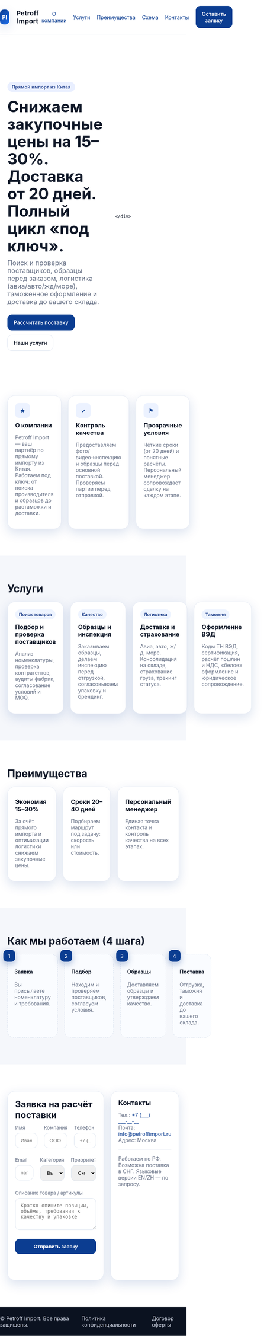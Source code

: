 
<!DOCTYPE html>
<html lang="ru">
<head>
  <meta charset="UTF-8" />
  <meta name="viewport" content="width=device-width, initial-scale=1" />
  <title>Petroff Import — прямой импорт из Китая</title>
  <meta name="description" content="Petroff Import — прямой импорт товаров из Китая: снижение закупочных цен на 15–30%, доставка от 20 дней, полный цикл услуг под ключ." />
  <style>
    :root{
      --brand:#0B3D91; /* премиальный синий */
      --ink:#101828;   /* тёмный текст */
      --muted:#667085; /* вторичный текст */
      --bg:#ffffff;
      --bg-alt:#f5f7fb;
      --accent:#1B4DD1;
      --ok:#0ea5e9;
      --ok-ink:#0b7096;
      --ring: 0 10px 30px rgba(11,61,145,.15);
      --card: #fff;
      --radius: 16px;
    }
    *{box-sizing:border-box}
    html,body{margin:0;padding:0;background:var(--bg);color:var(--ink);font-family: Inter, system-ui, -apple-system, Segoe UI, Roboto, "Helvetica Neue", Arial, "Noto Sans", "Apple Color Emoji", "Segoe UI Emoji";}
    a{color:var(--brand);text-decoration:none}
    .container{max-width:1160px;margin:0 auto;padding:0 20px}
    header{position:sticky;top:0;z-index:50;background:rgba(255,255,255,.85);backdrop-filter:saturate(180%) blur(14px);border-bottom:1px solid #eef2f7}
    .nav{display:flex;align-items:center;justify-content:space-between;padding:16px 0}
    .brand{display:flex;gap:12px;align-items:center}
    .logo{width:40px;height:40px;border-radius:10px;background:linear-gradient(135deg,var(--brand),#1f6feb);box-shadow:var(--ring);display:grid;place-items:center;color:#fff;font-weight:700}
    .brand h1{font-size:18px;margin:0}
    .menu{display:flex;gap:18px;align-items:center}
    .btn{display:inline-flex;gap:10px;align-items:center;justify-content:center;padding:12px 16px;border-radius:12px;border:1px solid #dbe3ef;background:#fff;color:var(--ink);font-weight:600;transition:.2s ease;}
    .btn:hover{transform:translateY(-1px);box-shadow:0 6px 18px rgba(16,24,40,.08)}
    .btn.primary{background:var(--brand);border-color:var(--brand);color:#fff}
    .btn.primary:hover{background:#073a86}
    .hero{padding:72px 0 48px}
    .hero .wrap{display:grid;grid-template-columns:1.2fr .8fr;gap:32px;align-items:center}
    .kicker{display:inline-block;padding:6px 12px;background:#e9efff;color:#274690;border-radius:999px;font-weight:600;font-size:12px;letter-spacing:.4px}
    h2{font-size:42px;line-height:1.12;margin:16px 0 12px}
    p.lead{font-size:18px;color:var(--muted);margin:0 0 24px}
    .hero-card{background:var(--card);border:1px solid #e6ebf4;border-radius:20px;padding:20px;box-shadow:var(--ring)}
    .field{display:flex;flex-direction:column;gap:6px;margin-bottom:12px}
    label{font-size:13px;color:var(--muted)}
    input,select,textarea{width:100%;padding:12px 14px;border-radius:12px;border:1px solid #dbe3ef;outline:none;transition:.2s}
    input:focus,select:focus,textarea:focus{border-color:var(--brand);box-shadow:0 0 0 4px rgba(11,61,145,.08)}
    .small{font-size:12px;color:var(--muted)}
    .grid-3{display:grid;grid-template-columns:repeat(3,1fr);gap:18px}
    .grid-4{display:grid;grid-template-columns:repeat(4,1fr);gap:18px}
    .section{padding:72px 0}
    .card{background:var(--card);border:1px solid #e6ebf4;border-radius:20px;padding:20px;box-shadow:var(--ring)}
    .icon{width:40px;height:40px;border-radius:10px;background:#ecf2ff;display:grid;place-items:center;color:var(--brand);font-weight:700}
    h3{margin:10px 0 8px}
    .muted{color:var(--muted)}
    .steps{display:grid;grid-template-columns:repeat(4,1fr);gap:18px}
    .step{position:relative;padding:18px;border-radius:18px;border:1px dashed #dbe3ef;background:#fafcff}
    .step .nr{position:absolute;top:-12px;left:-12px;background:var(--brand);color:#fff;width:32px;height:32px;display:grid;place-items:center;border-radius:10px;box-shadow:0 6px 18px rgba(11,61,145,.35)}
    .pill{display:inline-block;padding:6px 10px;border-radius:999px;background:#eef4ff;color:#1d3f8a;font-size:12px;font-weight:600}
    .benefits{display:grid;grid-template-columns:repeat(3,1fr);gap:18px}
    .calc{display:grid;gap:12px}
    .footer{background:#0b1220;color:#d1d7e5}
    .footer a{color:#d1d7e5}

    /* responsive */
    @media (max-width:960px){
      .hero .wrap{grid-template-columns:1fr}
      .grid-3,.grid-4,.steps,.benefits{grid-template-columns:1fr}
    }
  </style>
</head>
<body>
  <header>
    <div class="container nav">
      <div class="brand">
        <div class="logo">PI</div>
        <h1>Petroff Import</h1>
      </div>
      <nav class="menu">
        <a href="#about">О компании</a>
        <a href="#services">Услуги</a>
        <a href="#benefits">Преимущества</a>
        <a href="#process">Схема</a>
        <a href="#contact">Контакты</a>
        <a class="btn primary" href="#lead">Оставить заявку</a>
      </nav>
    </div>
  </header>

  <section class="hero">
    <div class="container wrap">
      <div>
        <span class="kicker">Прямой импорт из Китая</span>
        <h2>Снижаем закупочные цены на 15–30%. Доставка от 20 дней. Полный цикл «под ключ».</h2>
        <p class="lead">Поиск и проверка поставщиков, образцы перед заказом, логистика (авиа/авто/жд/море), таможенное оформление и доставка до вашего склада.</p>
        <div style="display:flex; gap:12px; flex-wrap:wrap">
          <a class="btn primary" href="#lead">Рассчитать поставку</a>
          <a class="btn" href="#services">Наши услуги</a>
        </div>
      </div>
      
    </div>
  </section>

  <section id="about" class="section">
    <div class="container">
      <div class="grid-3">
        <div class="card">
          <div class="icon">★</div>
          <h3>О компании</h3>
          <p class="muted">Petroff Import — ваш партнёр по прямому импорту из Китая. Работаем под ключ: от поиска производителя и образцов до растаможки и доставки.</p>
        </div>
        <div class="card">
          <div class="icon">✓</div>
          <h3>Контроль качества</h3>
          <p class="muted">Предоставляем фото/видео‑инспекцию и образцы перед основной поставкой. Проверяем партии перед отправкой.</p>
        </div>
        <div class="card">
          <div class="icon">⚑</div>
          <h3>Прозрачные условия</h3>
          <p class="muted">Чёткие сроки (от 20 дней) и понятные расчёты. Персональный менеджер сопровождает сделку на каждом этапе.</p>
        </div>
      </div>
    </div>
  </section>

  <section id="services" class="section" style="background:var(--bg-alt)">
    <div class="container">
      <h3 style="font-size:28px;margin:0 0 18px">Услуги</h3>
      <div class="grid-4">
        <div class="card">
          <div class="pill">Поиск товаров</div>
          <h3>Подбор и проверка поставщиков</h3>
          <p class="muted">Анализ номенклатуры, проверка контрагентов, аудиты фабрик, согласование условий и MOQ.</p>
        </div>
        <div class="card">
          <div class="pill">Качество</div>
          <h3>Образцы и инспекция</h3>
          <p class="muted">Заказываем образцы, делаем инспекцию перед отгрузкой, согласовываем упаковку и брендинг.</p>
        </div>
        <div class="card">
          <div class="pill">Логистика</div>
          <h3>Доставка и страхование</h3>
          <p class="muted">Авиа, авто, ж/д, море. Консолидация на складе, страхование груза, трекинг статуса.</p>
        </div>
        <div class="card">
          <div class="pill">Таможня</div>
          <h3>Оформление ВЭД</h3>
          <p class="muted">Коды ТН ВЭД, сертификация, расчёт пошлин и НДС, «белое» оформление и юридическое сопровождение.</p>
        </div>
      </div>
    </div>
  </section>

  <section id="benefits" class="section">
    <div class="container">
      <h3 style="font-size:28px;margin:0 0 18px">Преимущества</h3>
      <div class="benefits">
        <div class="card">
          <h3>Экономия 15–30%</h3>
          <p class="muted">За счёт прямого импорта и оптимизации логистики снижаем закупочные цены.</p>
        </div>
        <div class="card">
          <h3>Сроки 20–40 дней</h3>
          <p class="muted">Подбираем маршрут под задачу: скорость или стоимость.</p>
        </div>
        <div class="card">
          <h3>Персональный менеджер</h3>
          <p class="muted">Единая точка контакта и контроль качества на всех этапах.</p>
        </div>
      </div>
    </div>
  </section>

  <section id="process" class="section" style="background:var(--bg-alt)">
    <div class="container">
      <h3 style="font-size:28px;margin:0 0 18px">Как мы работаем (4 шага)</h3>
      <div class="steps">
        <div class="step"><div class="nr">1</div><h4>Заявка</h4><p class="muted">Вы присылаете номенклатуру и требования.</p></div>
        <div class="step"><div class="nr">2</div><h4>Подбор</h4><p class="muted">Находим и проверяем поставщиков, согласуем условия.</p></div>
        <div class="step"><div class="nr">3</div><h4>Образцы</h4><p class="muted">Доставляем образцы и утверждаем качество.</p></div>
        <div class="step"><div class="nr">4</div><h4>Поставка</h4><p class="muted">Отгрузка, таможня и доставка до вашего склада.</p></div>
      </div>
    </div>
  </section>

  <section id="lead" class="section">
    <div class="container">
      <div class="grid-3">
        <div class="card" style="grid-column: span 2">
          <h3 style="font-size:24px;margin:0 0 12px">Заявка на расчёт поставки</h3>
          <form id="leadForm" class="calc" autocomplete="off">
            <div class="grid-3">
              <div class="field"><label>Имя</label><input required placeholder="Иван" /></div>
              <div class="field"><label>Компания</label><input required placeholder="ООО «Пример»" /></div>
              <div class="field"><label>Телефон</label><input required type="tel" placeholder="+7 (___) ___‑__‑__" /></div>
            </div>
            <div class="grid-3">
              <div class="field"><label>Email</label><input required type="email" placeholder="name@company.ru" /></div>
              <div class="field"><label>Категория</label>
                <select required>
                  <option value="">Выберите</option>
                  <option>Автозапчасти</option>
                  <option>Электроника</option>
                  <option>Текстиль</option>
                  <option>Мебель</option>
                  <option>Иное</option>
                </select>
              </div>
              <div class="field"><label>Приоритет</label>
                <select>
                  <option>Скорость</option>
                  <option>Стоимость</option>
                </select>
              </div>
            </div>
            <div class="field">
              <label>Описание товара / артикулы</label>
              <textarea rows="4" placeholder="Кратко опишите позиции, объёмы, требования к качеству и упаковке"></textarea>
            </div>
            <button class="btn primary" type="submit">Отправить заявку</button>
            <p class="small" id="leadOut"></p>
          </form>
        </div>
        <div class="card">
          <h3 style="font-size:18px;margin-top:0">Контакты</h3>
          <p class="muted">Тел.: <a href="tel:+7XXXXXXXXXX">+7 (___) ___‑__‑__</a><br>Почта: <a href="mailto:info@petroffimport.ru">info@petroffimport.ru</a><br>Адрес: Москва</p>
          <hr style="border:0;border-top:1px solid #e6ebf4;margin:16px 0">
          <p class="muted">Работаем по РФ. Возможна поставка в СНГ. Языковые версии EN/ZH — по запросу.</p>
        </div>
      </div>
    </div>
  </section>

  <footer class="footer">
    <div class="container" style="display:flex;align-items:center;justify-content:space-between;padding:22px 0">
      <div>© <span id="y"></span> Petroff Import. Все права защищены.</div>
      <div style="display:flex;gap:14px"><a href="#">Политика конфиденциальности</a><a href="#">Договор оферты</a></div>
    </div>
  </footer>

  <script>
    // Год в футере
    document.getElementById('y').textContent = new Date().getFullYear();

    // Простой оффлайн калькулятор
    const calcForm = document.getElementById('calcForm');
    const calcOut = document.getElementById('calcOut');
    calcForm.addEventListener('submit', function(e){
      e.preventDefault();
      const [cat,wEl,vEl,modeEl] = calcForm.querySelectorAll('select,input');
      const weight = parseFloat(wEl.value||0); // кг
      const volume = parseFloat(vEl.value||0); // м3
      const mode = modeEl.value;
      // Условные ставки (демо):
      const base = { air: 750, rail: 300, sea: 180, road: 260 }[mode] || 300; // ₽/кг
      const volRate = { air: 110000, rail: 45000, sea: 25000, road: 38000 }[mode] || 45000; // ₽/м3
      const cost = Math.round(weight*base + volume*volRate);
      const eta = { air: '8–15 дней', rail: '22–30 дней', sea: '30–45 дней', road: '15–25 дней' }[mode];
      calcOut.textContent = `Оценочно: ~${cost.toLocaleString('ru-RU')} ₽, срок: ${eta}. Итоговый расчёт после уточнения параметров.`;
    });

    // Форма лида (демо)
    const leadForm = document.getElementById('leadForm');
    const leadOut = document.getElementById('leadOut');
    leadForm.addEventListener('submit', function(e){
      e.preventDefault();
      leadOut.textContent = 'Спасибо! Мы свяжемся с вами в ближайшее время.';
      leadForm.reset();
    });
  </script>
</body>
</html>
